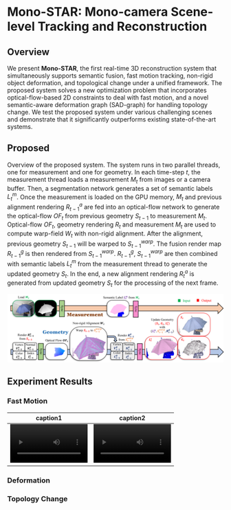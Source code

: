 # Mono-STAR: Mono-camera Scene-level Tracking and Reconstruction

## Overview

We present **Mono-STAR**, the first real-time 3D reconstruction system  that simultaneously supports semantic fusion, fast motion tracking, non-rigid object deformation, and topological change under a unified framework.
The proposed system solves a new optimization problem that incorporates  optical-flow-based 2D constraints to deal with fast motion, and a novel semantic-aware deformation graph (SAD-graph) for handling topology change. We test the proposed system under various challenging scenes and demonstrate that it significantly outperforms existing state-of-the-art systems.

## Proposed

Overview of the proposed system. The system runs in two parallel threads, one for measurement and one for geometry. In each time-step $t$, the measurement thread loads a measurement $M_t$ from images or a camera buffer. Then, a segmentation network generates a set of semantic labels $L^m_{t}$. Once the measurement is loaded on the GPU memory, $M_t$ and previous alignment rendering $R^a_{t-1}$ are fed into an optical-flow network to generate the optical-flow $OF_t$ from previous geometry $S_{t-1}$ to measurement $M_t$.  Optical-flow $OF_t$, geometry rendering $R_t$ and measurement $M_t$ are used to compute warp-field $W_t$ with non-rigid alignment. After the alignment, previous geometry $S_{t-1}$ will be warped to $S_{t-1}^{warp}$. The fusion render map $R^g_{t-1}$ is then rendered from $S_{t-1}^{warp}$.  $R^g_{t-1}$, $S_{t-1}^{warp}$ are then combined with semantic labels $L^m_t$ from the measurement thread to generate the updated geometry $S_t$. In the end, a new alignment rendering $R^a_t$ is generated from updated geometry $S_t$ for the processing of the next frame.

<img src="docs/Multi-threading_v3.png"/>

## Experiment Results

### Fast Motion
caption1 | caption2
:-: | :-:
<video src='docs/geometry_graph.mp4' width=180/> | <video src='docs/geometry_color.mp4' width=180/>
### Deformation

### Topology Change
